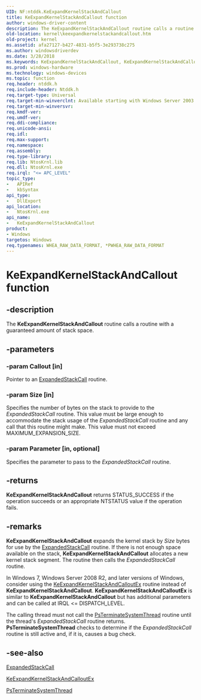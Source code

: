 ```yaml
---
UID: NF:ntddk.KeExpandKernelStackAndCallout
title: KeExpandKernelStackAndCallout function
author: windows-driver-content
description: The KeExpandKernelStackAndCallout routine calls a routine with a guaranteed amount of stack space.
old-location: kernel\keexpandkernelstackandcallout.htm
old-project: kernel
ms.assetid: afa27127-b427-4831-b5f5-3e293738c275
ms.author: windowsdriverdev
ms.date: 3/28/2018
ms.keywords: KeExpandKernelStackAndCallout, KeExpandKernelStackAndCallout routine [Kernel-Mode Driver Architecture], k105_37fc85c2-2317-41a2-9daa-766c3ccf343f.xml, kernel.keexpandkernelstackandcallout, ntddk/KeExpandKernelStackAndCallout
ms.prod: windows-hardware
ms.technology: windows-devices
ms.topic: function
req.header: ntddk.h
req.include-header: Ntddk.h
req.target-type: Universal
req.target-min-winverclnt: Available starting with Windows Server 2003 on x64-based processors, and starting with Windows Vista on all processors.
req.target-min-winversvr: 
req.kmdf-ver: 
req.umdf-ver: 
req.ddi-compliance: 
req.unicode-ansi: 
req.idl: 
req.max-support: 
req.namespace: 
req.assembly: 
req.type-library: 
req.lib: NtosKrnl.lib
req.dll: NtosKrnl.exe
req.irql: "<= APC_LEVEL"
topic_type:
-	APIRef
-	kbSyntax
api_type:
-	DllExport
api_location:
-	NtosKrnl.exe
api_name:
-	KeExpandKernelStackAndCallout
product:
- Windows
targetos: Windows
req.typenames: WHEA_RAW_DATA_FORMAT, *PWHEA_RAW_DATA_FORMAT
---
```


# KeExpandKernelStackAndCallout function


## -description


The <b>KeExpandKernelStackAndCallout</b> routine calls a routine with a guaranteed amount of stack space.


## -parameters




### -param Callout [in]

Pointer to an <a href="https://msdn.microsoft.com/library/windows/hardware/ff545494">ExpandedStackCall</a> routine.


### -param Size [in]

Specifies the number of bytes on the stack to provide to the <i>ExpandedStackCall</i> routine. This value must be large enough to accommodate the stack usage of the <i>ExpandedStackCall</i> routine and any call that this routine might make. This value must not exceed MAXIMUM_EXPANSION_SIZE.


### -param Parameter [in, optional]

Specifies the parameter to pass to the <i>ExpandedStackCall</i> routine.


## -returns



<b>KeExpandKernelStackAndCallout</b> returns STATUS_SUCCESS if the operation succeeds or an appropriate NTSTATUS value if the operation fails.




## -remarks



<b>KeExpandKernelStackAndCallout</b> expands the kernel stack by <i>Size</i> bytes for use by the <a href="https://msdn.microsoft.com/library/windows/hardware/ff545494">ExpandedStackCall</a> routine. If there is not enough space available on the stack, <b>KeExpandKernelStackAndCallout</b> allocates a new kernel stack segment. The routine then calls the <i>ExpandedStackCall</i> routine.

In Windows 7, Windows Server 2008 R2, and later versions of Windows, consider using the <a href="https://msdn.microsoft.com/library/windows/hardware/ff552036">KeExpandKernelStackAndCalloutEx</a> routine instead of <b>KeExpandKernelStackAndCallout</b>. <b>KeExpandKernelStackAndCalloutEx</b> is similar to <b>KeExpandKernelStackAndCallout</b> but has additional parameters and can be called at IRQL &lt;= DISPATCH_LEVEL.

The calling thread must not call the <a href="https://msdn.microsoft.com/library/windows/hardware/ff559959">PsTerminateSystemThread</a> routine until the thread's <i>ExpandedStackCall</i> routine returns. <b>PsTerminateSystemThread</b> checks to determine if the <i>ExpandedStackCall</i> routine is still active and, if it is, causes a bug check.




## -see-also




<a href="https://msdn.microsoft.com/library/windows/hardware/ff545494">ExpandedStackCall</a>



<a href="https://msdn.microsoft.com/library/windows/hardware/ff552036">KeExpandKernelStackAndCalloutEx</a>



<a href="https://msdn.microsoft.com/library/windows/hardware/ff559959">PsTerminateSystemThread</a>
 

 

